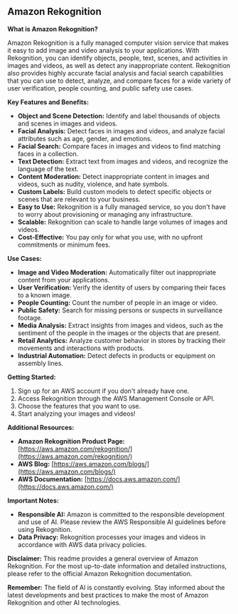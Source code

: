 ## Amazon Rekognition

**What is Amazon Rekognition?**

Amazon Rekognition is a fully managed computer vision service that makes it easy to add image and video analysis to your applications. With Rekognition, you can identify objects, people, text, scenes, and activities in images and videos, as well as detect any inappropriate content. Rekognition also provides highly accurate facial analysis and facial search capabilities that you can use to detect, analyze, and compare faces for a wide variety of user verification, people counting, and public safety use cases.

**Key Features and Benefits:**

* **Object and Scene Detection:** Identify and label thousands of objects and scenes in images and videos.
* **Facial Analysis:** Detect faces in images and videos, and analyze facial attributes such as age, gender, and emotions.
* **Facial Search:** Compare faces in images and videos to find matching faces in a collection.
* **Text Detection:** Extract text from images and videos, and recognize the language of the text.
* **Content Moderation:** Detect inappropriate content in images and videos, such as nudity, violence, and hate symbols.
* **Custom Labels:** Build custom models to detect specific objects or scenes that are relevant to your business.
* **Easy to Use:** Rekognition is a fully managed service, so you don't have to worry about provisioning or managing any infrastructure.
* **Scalable:** Rekognition can scale to handle large volumes of images and videos.
* **Cost-Effective:** You pay only for what you use, with no upfront commitments or minimum fees.

**Use Cases:**

* **Image and Video Moderation:** Automatically filter out inappropriate content from your applications.
* **User Verification:** Verify the identity of users by comparing their faces to a known image.
* **People Counting:** Count the number of people in an image or video.
* **Public Safety:** Search for missing persons or suspects in surveillance footage.
* **Media Analysis:** Extract insights from images and videos, such as the sentiment of the people in the images or the objects that are present.
* **Retail Analytics:** Analyze customer behavior in stores by tracking their movements and interactions with products.
* **Industrial Automation:** Detect defects in products or equipment on assembly lines.

**Getting Started:**

1. Sign up for an AWS account if you don't already have one.
2. Access Rekognition through the AWS Management Console or API.
3. Choose the features that you want to use.
4. Start analyzing your images and videos!

**Additional Resources:**

* **Amazon Rekognition Product Page:** [https://aws.amazon.com/rekognition/](https://aws.amazon.com/rekognition/)
* **AWS Blog:** [https://aws.amazon.com/blogs/](https://aws.amazon.com/blogs/)
* **AWS Documentation:** [https://docs.aws.amazon.com/](https://docs.aws.amazon.com/)

**Important Notes:**

* **Responsible AI:** Amazon is committed to the responsible development and use of AI. Please review the AWS Responsible AI guidelines before using Rekognition.
* **Data Privacy:** Rekognition processes your images and videos in accordance with AWS data privacy policies.

**Disclaimer:** This readme provides a general overview of Amazon Rekognition. For the most up-to-date information and detailed instructions, please refer to the official Amazon Rekognition documentation.

**Remember:** The field of AI is constantly evolving. Stay informed about the latest developments and best practices to make the most of Amazon Rekognition and other AI technologies. 
